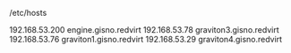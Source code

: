 /etc/hosts

192.168.53.200	engine.gisno.redvirt
192.168.53.78	graviton3.gisno.redvirt
192.168.53.76	graviton1.gisno.redvirt
192.168.53.29	graviton4.gisno.redvirt